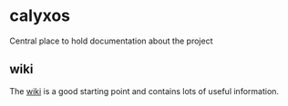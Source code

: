 # calyxos

Central place to hold documentation about the project

## wiki

The [wiki](https://gitlab.com/calyxos/calyxos/wikis/home) is a good starting point and contains lots of useful information.
